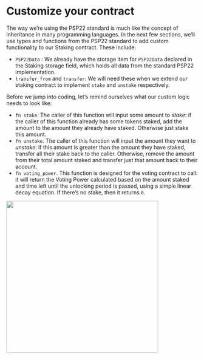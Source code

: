 # Customize your contract

The way we’re using the PSP22 standard is much like the concept of inheritance in many programming languages. In the next few sections, we’ll use types and functions from the PSP22 standard to add custom functionality to our Staking contract. These include:

- `PSP22Data` : We already have the storage item for `PSP22Data` declared in the Staking storage field, which holds all data from the standard PSP22 implementation.
- `transfer_from` and `transfer`: We will need these when we extend our staking contract to implement `stake` and `unstake` respectively.

Before we jump into coding, let’s remind ourselves what our custom logic needs to look like:

- `fn stake`. The caller of this function will input some amount to *stake*: if the caller of this function already has some tokens staked, add the amount to the amount they already have staked. Otherwise just stake this amount.
- `fn unstake`. The caller of this function will input the amount they want to *unstake*: if this amount is greater than the amount they have staked, transfer all their stake back to the caller. Otherwise, remove the amount from their total amount staked and transfer just that amount back to their account.
- `fn voting_power`. This function is designed for the voting contract to call: it will return the Voting Power calculated based on the amount staked and time left until the unlocking period is passed, using a simple linear decay equation. If there’s no stake, then it returns `0`.

<!-- slide:break -->

<!-- tabs:start -->

<img src="../assets/contract-interface.png" width="400"> 

<!-- tabs:end -->